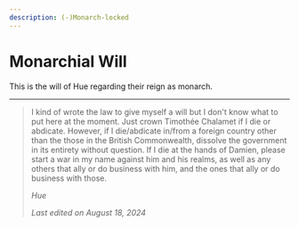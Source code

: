 ```yaml
---
description: (-)Monarch-locked
---
```


# Monarchial Will

This is the will of Hue regarding their reign as monarch.

***

> I kind of wrote the law to give myself a will but I don't know what to put here at the moment. Just crown Timothée Chalamet if I die or abdicate. However, if I die/abdicate in/from a foreign country other than the those in the British Commonwealth, dissolve the government in its entirety without question. If I die at the hands of Damien, please start a war in my name against him and his realms, as well as any others that ally or do business with him, and the ones that ally or do business with those.
>
> _Hue_
>
> _Last edited on August 18, 2024_

